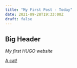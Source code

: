 ```yaml
---
title: "My First Post - Today"
date: 2021-09-28T19:33:00Z
draft: false
---
```

## Big Header

*My first HUGO website*

[A cat!](https://a0.awsstatic.com/libra-css/images/logos/aws_logo_smile_1200x630.png)
